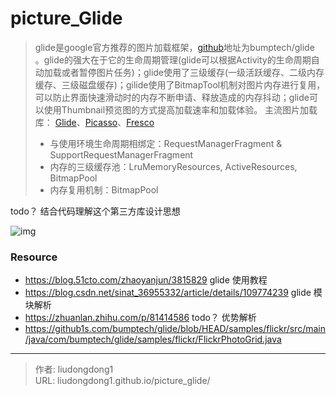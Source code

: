 # picture_Glide


> glide是google官方推荐的图片加载框架，[github](https://so.csdn.net/so/search?q=github&spm=1001.2101.3001.7020)地址为bumptech/glide 。glide的强大在于它的生命周期管理(glide可以根据Activity的生命周期自动加载或者暂停图片任务)；glide使用了三级缓存(一级活跃缓存、二级内存缓存、三级磁盘缓存)；gilide使用了BitmapTool机制对图片内存进行复用，可以防止界面快速滑动时的内存不断申请、释放造成的内存抖动；glide可以使用Thumbnail预览图的方式提高加载速率和加载体验。 主流图片加载库： [Glide](https://github.com/bumptech/glide)、[Picasso](https://github.com/square/picasso)、[Fresco](https://www.fresco-cn.org/)
>
> - 与使用环境生命周期相绑定：RequestManagerFragment & SupportRequestManagerFragment
> - 内存的三级缓存池：LruMemoryResources, ActiveResources, BitmapPool
> - 内存复用机制：BitmapPool

todo？ 结合代码理解这个第三方库设计思想

![img](https://gitee.com/github-25970295/blogimgv2022/raw/master/watermark,type_ZmFuZ3poZW5naGVpdGk,shadow_10,text_aHR0cHM6Ly9ibG9nLmNzZG4ubmV0L3NpbmF0XzM2OTU1MzMy,size_16,color_FFFFFF,t_70%23pic_center.png)

### Resource

- https://blog.51cto.com/zhaoyanjun/3815829  glide 使用教程
- https://blog.csdn.net/sinat_36955332/article/details/109774239 glide 模块解析
- https://zhuanlan.zhihu.com/p/81414586  todo？ 优势解析
- https://github1s.com/bumptech/glide/blob/HEAD/samples/flickr/src/main/java/com/bumptech/glide/samples/flickr/FlickrPhotoGrid.java

---

> 作者: liudongdong1  
> URL: liudongdong1.github.io/picture_glide/  

